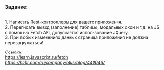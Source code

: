 <div class="lesson-description"><p><span style="font-size:16px;"><strong>Задание:</strong></span></p>

<p><br>
1.&nbsp;Написать Rest-контроллеры для вашего приложения.<br>
2.&nbsp;Переписать вывод (заполнение) таблицы, модальных окон и т.д. на JS c помощью Fetch API, допускается использование JQuery.<br>
3.&nbsp;При любых изменениях данных страница приложения не должна перезагружаться!</p>

<p><em>Ссылки: </em><br>
<a href="https://learn.javascript.ru/fetch" target="_blank">https://learn.javascript.ru/fetch</a><br>
<em><a href="https://habr.com/ru/company/otus/blog/440046/" target="_blank">https://habr.com/ru/company/otus/blog/440046/</a></em></p>
</div>